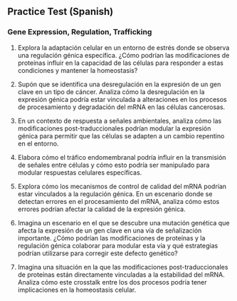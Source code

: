 ## Practice Test (Spanish)
### Gene Expression, Regulation, Trafficking

1. Explora la adaptación celular en un entorno de estrés donde se observa una regulación génica específica. ¿Cómo podrían las modificaciones de proteínas influir en la capacidad de las células para responder a estas condiciones y mantener la homeostasis?


2. Supón que se identifica una desregulación en la expresión de un gen clave en un tipo de cáncer. Analiza cómo la desregulación en la expresión génica podría estar vinculada a alteraciones en los procesos de procesamiento y degradación del mRNA en las células cancerosas.


3. En un contexto de respuesta a señales ambientales, analiza cómo las modificaciones post-traduccionales podrían modular la expresión génica para permitir que las células se adapten a un cambio repentino en el entorno.


4. Elabora cómo el tráfico endomembranal podría influir en la transmisión de señales entre células y cómo esto podría ser manipulado para modular respuestas celulares específicas.


5. Explora cómo los mecanismos de control de calidad del mRNA podrían estar vinculados a la regulación génica. En un escenario donde se detectan errores en el procesamiento del mRNA, analiza cómo estos errores podrían afectar la calidad de la expresión génica.


6. Imagina un escenario en el que se descubre una mutación genética que afecta la expresión de un gen clave en una vía de señalización importante. ¿Cómo podrían las modificaciones de proteínas y la regulación génica colaborar para modular esta vía y qué estrategias podrían utilizarse para corregir este defecto genético?


7. Imagina una situación en la que las modificaciones post-traduccionales de proteínas están directamente vinculadas a la estabilidad del mRNA. Analiza cómo este crosstalk entre los dos procesos podría tener implicaciones en la homeostasis celular.

